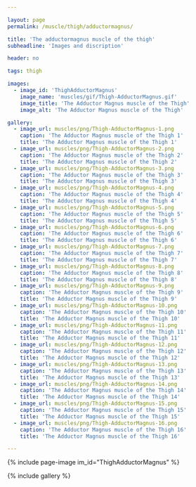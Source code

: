 ```yaml
---

layout: page
permalink: /muscle/thigh/adductormagnus/

title: 'The adductormagnus muscle of the thigh'
subheadline: 'Images and discription'

header: no

tags: thigh

images:
  - image_id: 'ThighAdductorMagnus'
    image_name: 'muscles/gif/Thigh-AdductorMagnus.gif'
    image_title: 'The Adductor Magnus muscle of the Thigh'
    image_alt: 'The Adductor Magnus muscle of the Thigh' 

gallery:
  - image_url: muscles/png/Thigh-AdductorMagnus-1.png
    caption: 'The Adductor Magnus muscle of the Thigh 1'
    title: 'The Adductor Magnus muscle of the Thigh 1'
  - image_url: muscles/png/Thigh-AdductorMagnus-2.png
    caption: 'The Adductor Magnus muscle of the Thigh 2'
    title: 'The Adductor Magnus muscle of the Thigh 2'
  - image_url: muscles/png/Thigh-AdductorMagnus-3.png
    caption: 'The Adductor Magnus muscle of the Thigh 3'
    title: 'The Adductor Magnus muscle of the Thigh 3'
  - image_url: muscles/png/Thigh-AdductorMagnus-4.png
    caption: 'The Adductor Magnus muscle of the Thigh 4'
    title: 'The Adductor Magnus muscle of the Thigh 4'
  - image_url: muscles/png/Thigh-AdductorMagnus-5.png
    caption: 'The Adductor Magnus muscle of the Thigh 5'
    title: 'The Adductor Magnus muscle of the Thigh 5'
  - image_url: muscles/png/Thigh-AdductorMagnus-6.png
    caption: 'The Adductor Magnus muscle of the Thigh 6'
    title: 'The Adductor Magnus muscle of the Thigh 6'
  - image_url: muscles/png/Thigh-AdductorMagnus-7.png
    caption: 'The Adductor Magnus muscle of the Thigh 7'
    title: 'The Adductor Magnus muscle of the Thigh 7'
  - image_url: muscles/png/Thigh-AdductorMagnus-8.png
    caption: 'The Adductor Magnus muscle of the Thigh 8'
    title: 'The Adductor Magnus muscle of the Thigh 8'
  - image_url: muscles/png/Thigh-AdductorMagnus-9.png
    caption: 'The Adductor Magnus muscle of the Thigh 9'
    title: 'The Adductor Magnus muscle of the Thigh 9'
  - image_url: muscles/png/Thigh-AdductorMagnus-10.png
    caption: 'The Adductor Magnus muscle of the Thigh 10'
    title: 'The Adductor Magnus muscle of the Thigh 10'
  - image_url: muscles/png/Thigh-AdductorMagnus-11.png
    caption: 'The Adductor Magnus muscle of the Thigh 11'
    title: 'The Adductor Magnus muscle of the Thigh 11'
  - image_url: muscles/png/Thigh-AdductorMagnus-12.png
    caption: 'The Adductor Magnus muscle of the Thigh 12'
    title: 'The Adductor Magnus muscle of the Thigh 12'
  - image_url: muscles/png/Thigh-AdductorMagnus-13.png
    caption: 'The Adductor Magnus muscle of the Thigh 13'
    title: 'The Adductor Magnus muscle of the Thigh 13'
  - image_url: muscles/png/Thigh-AdductorMagnus-14.png
    caption: 'The Adductor Magnus muscle of the Thigh 14'
    title: 'The Adductor Magnus muscle of the Thigh 14'
  - image_url: muscles/png/Thigh-AdductorMagnus-15.png
    caption: 'The Adductor Magnus muscle of the Thigh 15'
    title: 'The Adductor Magnus muscle of the Thigh 15'
  - image_url: muscles/png/Thigh-AdductorMagnus-16.png
    caption: 'The Adductor Magnus muscle of the Thigh 16'
    title: 'The Adductor Magnus muscle of the Thigh 16'

---
```


{% include page-image im_id="ThighAdductorMagnus" %}

{% include gallery %}